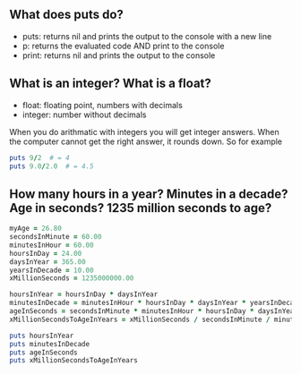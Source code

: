 ## What does puts do?

- puts: returns nil and prints the output to the console with a new line
- p: returns the evaluated code AND print to the console
- print: returns nil and prints the output to the console

## What is an integer? What is a float?

- float: floating point, numbers with decimals
- integer: number without decimals

When you do arithmatic with integers you will get integer answers. When the computer cannot get the right answer, it rounds down. So for example

```ruby
puts 9/2  # = 4
puts 9.0/2.0  # = 4.5
```

## How many hours in a year? Minutes in a decade? Age in seconds? 1235 million seconds to age?

```ruby
myAge = 26.80
secondsInMinute = 60.00
minutesInHour = 60.00
hoursInDay = 24.00
daysInYear = 365.00
yearsInDecade = 10.00
xMillionSeconds = 1235000000.00

hoursInYear = hoursInDay * daysInYear
minutesInDecade = minutesInHour * hoursInDay * daysInYear * yearsInDecade
ageInSeconds = secondsInMinute * minutesInHour * hoursInDay * daysInYear * myAge
xMillionSecondsToAgeInYears = xMillionSeconds / secondsInMinute / minutesInHour / hoursInDay / daysInYear

puts hoursInYear
puts minutesInDecade
puts ageInSeconds
puts xMillionSecondsToAgeInYears
```